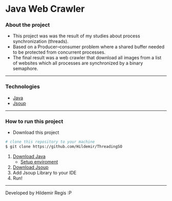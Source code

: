 # Java Web Crawler

### About the project
- This project was was the result of my studies about process synchronization (threads).
- Based on a Producer–consumer problem where a shared buffer needed to be protected from concurrent processes.
- The final result was a web crawler that download all images from a list of websites which all processes are synchronized by a binary semaphore.
---
### Technologies
- [Java](https://www.oracle.com/technetwork/pt/java/javase/downloads/index.html)
- [Jsoup](https://jsoup.org/)
---
### How to run this project
- Download this project

```bash 
# clone this repository to your machine
$ git clone https://github.com/Hildemir/ThreadingSO
```

1. [Download Java](https://www.oracle.com/technetwork/pt/java/javase/downloads/index.html)
    - [Setup enviroment](https://www.tutorialspoint.com/java/java_environment_setup.htm)
2.  [Download Jsoup](https://jsoup.org/)
3.  Add Jsoup Library to your IDE
4. Run!
---
Developed by Hildemir Regis :P